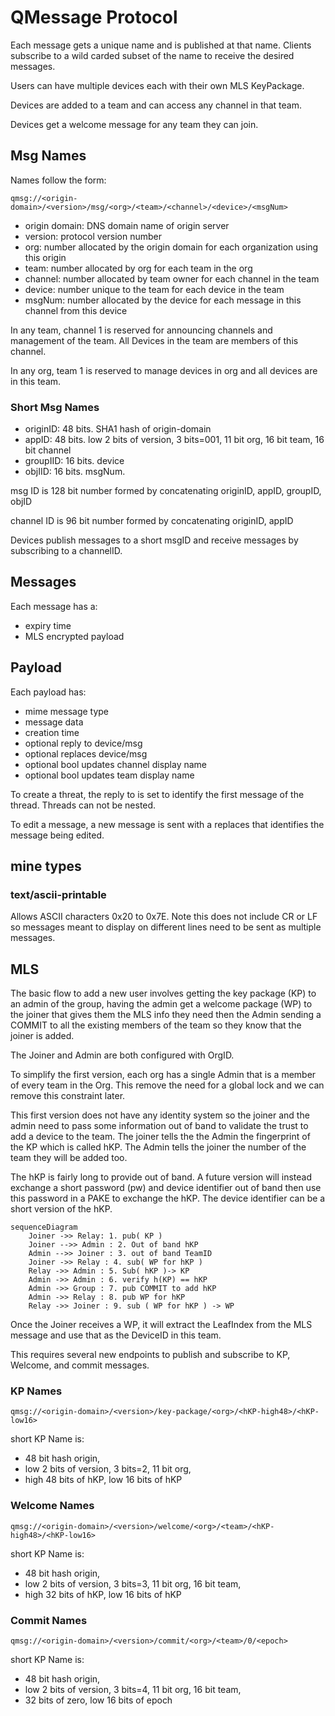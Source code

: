 # QMessage Protocol

Each message gets a unique name and is published at that name. Clients
subscribe to a wild carded subset of the name to receive the desired
messages.

Users can have multiple devices each with their own MLS KeyPackage.

Devices are added to a team and can access any channel in that team.

Devices get a welcome message for any team they can join.

## Msg Names

Names follow the form:

```
qmsg://<origin-domain>/<version>/msg/<org>/<team>/<channel>/<device>/<msgNum>
```

* origin domain: DNS domain name of origin server
* version: protocol version number 
* org: number allocated by the origin domain for each organization using
  this origin
* team: number allocated by org for each team in the org 
* channel: number allocated by team owner for each channel in the team
* device: number unique to the team for each device in the team
* msgNum: number allocated by the device for each message in this
  channel from this device

In any team, channel 1 is reserved for announcing channels and
management of the team. All Devices in the team are members of this
channel. 

In any org, team 1 is reserved to manage devices in org and all devices
are in this team. 

### Short Msg Names

* originID: 48 bits.  SHA1 hash of origin-domain
* appID: 48 bits. low 2 bits of version, 3 bits=001, 11 bit org, 16 bit
  team, 16 bit channel
* groupIID: 16 bits. device 
* objIID: 16 bits. msgNum.

msg ID is 128 bit number formed by concatenating originID, appID,
groupID, objID

channel ID is 96 bit number formed by  concatenating originID, appID

Devices publish messages to a short msgID and receive messages by
subscribing to a channelID. 

## Messages

Each message has a:
* expiry time 
* MLS encrypted payload 

## Payload

Each payload has:
* mime message type
* message data
* creation time
* optional reply to device/msg
* optional replaces device/msg
* optional bool updates channel display name 
* optional bool updates team display name 

To create a threat, the reply to is set to identify the first message of
the thread. Threads can not be nested.

To edit a message, a new message is sent with a replaces that identifies
the message being edited.

## mine types

### text/ascii-printable

Allows ASCII characters 0x20 to 0x7E. Note this does not include CR or
LF so messages meant to display on different lines need to be sent as
multiple messages.


## MLS

The basic flow to add a new user involves getting the key package (KP) to
an admin of the group, having the admin get a welcome package (WP) to the
joiner that gives them the MLS info they need then the Admin sending a
COMMIT to all the existing members of the team so they know that the
joiner is added.

The Joiner and Admin are both configured with OrgID. 

To simplify the first version, each org has a single Admin that is a
member of every team in the Org. This remove the need for a global lock
and we can remove this constraint later. 

This first version does not have any identity system so the joiner and
the admin need to pass some information out of band to validate the
trust to add a device to the team. The joiner tells the the Admin the
fingerprint of the KP which is called hKP. The Admin tells the joiner
the number of the team they will be added too.

The hKP is fairly long to provide out of band. A future version will
instead exchange a short password (pw) and device identifier out of band
then use this password in a PAKE to exchange the hKP. The device
identifier can be a short version of the hKP.

```mermaid
sequenceDiagram
    Joiner ->> Relay: 1. pub( KP )
    Joiner -->> Admin : 2. Out of band hKP
    Admin -->> Joiner : 3. out of band TeamID
    Joiner ->> Relay : 4. sub( WP for hKP )
    Relay ->> Admin : 5. Sub( hKP )-> KP
    Admin ->> Admin : 6. verify h(KP) == hKP
    Admin ->> Group : 7. pub COMMIT to add hKP
    Admin ->> Relay : 8. pub WP for hKP
    Relay ->> Joiner : 9. sub ( WP for hKP ) -> WP
```

Once the Joiner receives a WP, it will extract the LeafIndex from the
MLS message and use that as the DeviceID in this team.

This requires several new endpoints to publish and subscribe to KP,
Welcome, and commit messages. 


### KP Names
```
qmsg://<origin-domain>/<version>/key-package/<org>/<hKP-high48>/<hKP-low16>
```

short KP Name is:
* 48 bit hash origin,
* low 2 bits of version, 3 bits=2, 11 bit org,
* high 48 bits of hKP,  low 16 bits of hKP
 


### Welcome Names
```
qmsg://<origin-domain>/<version>/welcome/<org>/<team>/<hKP-high48>/<hKP-low16>
```

short KP Name is:
* 48 bit hash origin,
* low 2 bits of version, 3 bits=3, 11 bit org, 16 bit team,
* high 32 bits of hKP,  low 16 bits of hKP
 
### Commit Names

```
qmsg://<origin-domain>/<version>/commit/<org>/<team>/0/<epoch>
```

short KP Name is:
* 48 bit hash origin,
* low 2 bits of version, 3 bits=4, 11 bit org, 16 bit team,
* 32 bits of zero,  low 16 bits of epoch 
 






